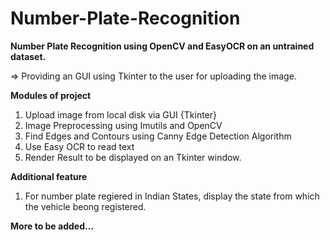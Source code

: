 # Number-Plate-Recognition
**Number Plate Recognition using OpenCV and EasyOCR on an untrained dataset.** 

=> Providing an GUI using Tkinter to the user for uploading the image. 

**Modules of project**  

1. Upload image from local disk via GUI {Tkinter}
2. Image Preprocessing using Imutils and OpenCV
3. Find Edges and Contours using Canny Edge Detection Algorithm
4. Use Easy OCR to read text
5. Render Result to be displayed on an Tkinter window.

**Additional feature** 

1. For number plate regiered in Indian States, display the state from which the vehicle beong registered.


**More to be added...**
